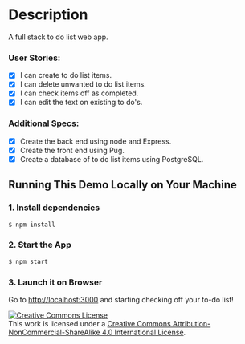 # Description
A full stack to do list web app.

### User Stories:
- [x] I can create to do list items.
- [x] I can delete unwanted to do list items.
- [X] I can check items off as completed.
- [x] I can edit the text on existing to do's.

### Additional Specs:
- [x] Create the back end using node and Express.
- [x] Create the front end using Pug.
- [x] Create a database of to do list items using PostgreSQL.

## Running This Demo Locally on Your Machine

### 1. Install dependencies

```bash
$ npm install
```

### 2. Start the App

```bash
$ npm start
```

### 3. Launch it on Browser

Go to [http://localhost:3000](http://localhost:3000) and starting checking off your to-do list!

<!-- LICENSE -->

<a rel="license" href="http://creativecommons.org/licenses/by-nc-sa/4.0/"><img alt="Creative Commons License" style="border-width:0" src="https://i.creativecommons.org/l/by-nc-sa/4.0/80x15.png" /></a>
<br />This work is licensed under a <a rel="license" href="http://creativecommons.org/licenses/by-nc-sa/4.0/">Creative Commons Attribution-NonCommercial-ShareAlike 4.0 International License</a>.
